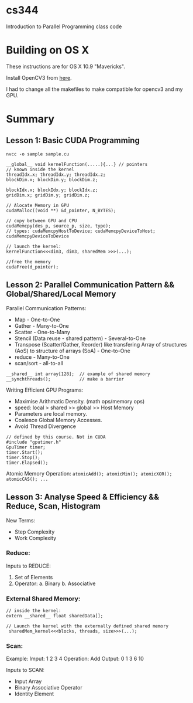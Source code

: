 cs344
=====

Introduction to Parallel Programming class code

# Building on OS X

These instructions are for OS X 10.9 "Mavericks".

Install OpenCV3 from [here](https://www.learnopencv.com/install-opencv3-on-ubuntu/).

I had to change all the makefiles to make compatible for opencv3 and my GPU.

# Summary
## Lesson 1: Basic CUDA Programming
```
nvcc -o sample sample.cu
```

```
__global__ void kernelFunction(.....){...} // pointers
// known inside the kernel
threadIdx.x; threadIdx.y; threadIdx.z;
blockDim.x; blockDim.y; blockDim.z; 

blockIdx.x; blockIdx.y; blockIdx.z;
gridDim.x; gridDim.y; gridDim.z;

// Alocate Memory in GPU
cudaMalloc((void **) &d_pointer, N_BYTES);

// copy between GPU and CPU
cudaMemcpy(des_p, source_p, size, type);
// types: cudaMemcpyHostToDevice; cudaMemcpyDeviceToHost; cudaMemcpyDeviceToDevice

// launch the kernel:
kernelFunction<<<dim3, dim3, sharedMem >>>(...);

//free the memory
cudaFree(d_pointer);

```

## Lesson 2: Parallel Communication Pattern && Global/Shared/Local Memory
Parallel Communication Patterns:
* Map - One-to-One
* Gather - Many-to-One
* Scatter - One-to-Many
* Stencil (Data reuse - shared pattern) - Several-to-One
* Transpose (Scatter/Gather, Reorder) like transfering Array of structures (AoS) to structure of arrays (SoA) - One-to-One
* reduce - Many-to-One
* scan/sort - all-to-all

```
__shared__ int array[128];  // example of shared memory
__synchthreads();           // make a barrier
```

Writing Efficient GPU Programs:
* Maximise Arithmatic Density. (math ops/memory ops)
* speed: local > shared >> global >> Host Memory
* Parameters are local memory.
* Coalesce Global Memory Accesses.
* Avoid Thread Divergence

```
// defined by this course. Not in CUDA
#include "gputimer.h"
GpuTimer timer;
timer.Start();
timer.Stop();
timer.Elapsed();
```

Atomic Memory Operation: `atomicAdd(); atomicMin(); atomicXOR(); atomicCAS(); ...`

## Lesson 3: Analyse Speed & Efficiency && Reduce, Scan, Histogram
New Terms:
* Step Complexity
* Work Complexity

### Reduce:
Inputs to REDUCE:
1. Set of Elements
2. Operator:
  a. Binary
  b. Associative

### External Shared Memory:
```
// inside the kernel:
extern __shared__ float sharedData[];

// Launch the kernel with the externally defined shared memory
 sharedMem_kernel<<<blocks, threads, size>>>(...);
```

### Scan:
Example:
Imput:  1 2 3 4
Operation: Add
Output: 0 1 3 6 10

Inputs to SCAN:
* Input Array
* Binary Associative Operator
* Identity Element
